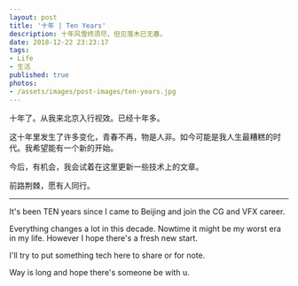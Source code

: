 ```yaml
---
layout: post
title: '十年 | Ten Years'
description: 十年风雪终须尽，但见落木已无春。
date: 2018-12-22 23:23:17
tags: 
- Life
- 生活
published: true
photos: 
- /assets/images/post-images/ten-years.jpg
---
```

十年了。从我来北京入行视效。已经十年多。  

这十年里发生了许多变化，青春不再，物是人非。如今可能是我人生最糟糕的时代。我希望能有一个新的开始。  

今后，有机会，我会试着在这里更新一些技术上的文章。  

前路荆棘，愿有人同行。  

___

It's been TEN years since I came to Beijing and join the CG and VFX career.  

Everything changes a lot in this decade. Nowtime it might be my worst era in my life. However I hope there's a fresh new start.  

I'll try to put something tech here to share or for note.  

Way is long and hope there's someone be with u.  

